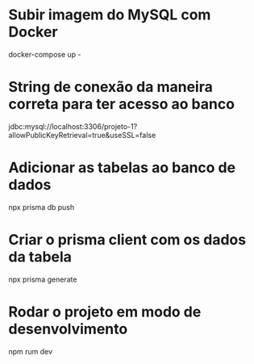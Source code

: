 # Subir imagem do MySQL com Docker

docker-compose up -

# String de conexão da maneira correta para ter acesso ao banco

jdbc:mysql://localhost:3306/projeto-1?allowPublicKeyRetrieval=true&useSSL=false

# Adicionar as tabelas ao banco de dados

npx prisma db push

# Criar o prisma client com os dados da tabela

npx prisma generate

# Rodar o projeto em modo de desenvolvimento

npm rum dev
